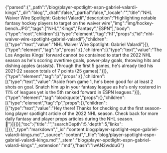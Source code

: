{"parsed":{"_path":"/blog/player-spotlight-espn-gabriel-valardi-kings","_dir":"blog","_draft":false,"_partial":false,"_locale":"","title":"NHL Waiver Wire Spotlight: Gabriel Valardi","description":"Highlighting notable fantasy hockey players to target on the waiver wire","img":"img/hockey-bench.JPG","tags":["NHL","Kings","Fantasy","ESPN"],"body":{"type":"root","children":[{"type":"element","tag":"h1","props":{"id":"nhl-waiver-wire-spotlight-gabriel-valardi"},"children":[{"type":"text","value":"NHL Waiver Wire Spotlight: Gabriel Valardi"}]},{"type":"element","tag":"p","props":{},"children":[{"type":"text","value":"The Los Angeles Kings' forward cannot be contained to start the 2022 NHL season as he's scoring overtime goals, power-play goals, throwing hits and dishing apples (assists). Through the first 5 games, he's already tied his 2021-22 season totals of 7 points (25 games)."}]},{"type":"element","tag":"p","props":{},"children":[{"type":"text","value":"Aside from game 1, he's been good for at least 2 shots on goal. Snatch him up in your fantasy league as he's only rostered in 11% of leagues yet is the 5th ranked forward in ESPN leagues."}]},{"type":"element","tag":"blockquote","props":{},"children":[{"type":"element","tag":"p","props":{},"children":[{"type":"text","value":"Hey there! Thanks for checking out the first season-long player spotlight article of the 2022 NHL season. Check back for more daily fantasy and player props articles during the NHL season. 🦵"}]}]}],"toc":{"title":"","searchDepth":5,"depth":5,"links":[]}},"_type":"markdown","_id":"content:blog:player-spotlight-espn-gabriel-valardi-kings.md","_source":"content","_file":"blog/player-spotlight-espn-gabriel-valardi-kings.md","_stem":"blog/player-spotlight-espn-gabriel-valardi-kings","_extension":"md"},"hash":"lwAN2wdduG"}